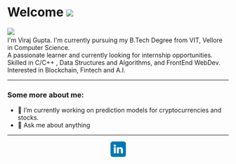 # Welcome <img src="https://media.giphy.com/media/hVa6t0WpoDOk7Pxb7l/giphy.gif" width="50">
![](https://komarev.com/ghpvc/?username=Viraj24Gupta&color=47ccb3) 
<BR/>I'm Viraj Gupta. I'm currently pursuing my B.Tech Degree from VIT, Vellore in Computer Science. <BR/>A passionate learner and currently looking for internship opportunities.
<BR/>Skilled in C/C++ , Data Structures and Algorithms, and FrontEnd WebDev.
Interested in Blockchain, Fintech and A.I.<hr>
### Some more about me:
- 🔭 I’m currently working on prediction models for cryptocurrencies and stocks.
- 💬 Ask me about anything
<hr><p align = "center">
<a href = https://www.linkedin.com/in/viraj-gupta/ target='blank'> <img src=https://github.com/edent/SuperTinyIcons/blob/master/images/svg/linkedin.svg height='35' weight='35'/></a>
